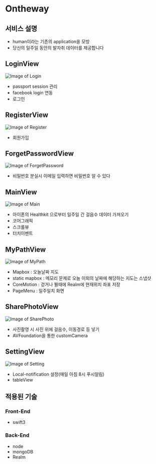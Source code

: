 # Ontheway
## 서비스 설명
- human이라는 기존의 application을 모방
- 당신의 일주일 동안의 발자취 데이터를 제공합니다

## LoginView
![Image of Login](/OnTheWayMain/Server/uploads/login.png)
- passport session 관리
- facebook login 연동
- 로그인

## RegisterView
![Image of Register](/OnTheWayMain/Server/uploads/register.png)
- 회원가입

## ForgetPasswordView
![Image of ForgetPassword](/OnTheWayMain/Server/uploads/forgetPassword.png)
- 비밀번호 분실시 이메일 입력하면 비밀번호 알 수 있다

## MainView
![Image of Main](/OnTheWayMain/Server/uploads/main.png)
- 아이폰의 Healthkit 으로부터 일주일 간 걸음수 데이터 가져오기
- 코어그래픽
- 스크롤뷰
- 터치이벤트

## MyPathView
![Image of MyPath](/OnTheWayMain/Server/uploads/myPath.png)
- Mapbox : 오늘날짜 지도
- static mapbox : 메모리 문제로 오늘 이외의 날짜에 해당하는 지도는 스냅샷
- CoreMotion : 걷거나 뛸때에 Realm에 현재위치 좌표 저장
- PageMenu : 일주일치 화면

## SharePhotoView
![Image of SharePhoto](/OnTheWayMain/Server/uploads/sharePhoto.png)
- 사진촬영 시 사진 위에 걸음수, 이동경로 등 넣기
- AVFoundation을 통한 customCamera

## SettingView
![Image of Setting](/OnTheWayMain/Server/uploads/setting.png)
- Local-notification 설정(매일 아침 8시 푸시알림)
- tableView

## 적용된 기술
### Front-End
- swift3

### Back-End
- node
- mongoDB
- Realm
